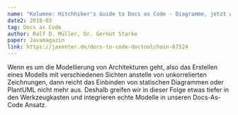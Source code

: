 ```yaml
---
name: "Kolumne: Hitchhiker's Guide to Docs as Code - Diagramme, jetzt wird modelliert"
date2: 2018-03
tag: Docs as Code
author: Ralf D. Müller, Dr. Gernot Starke
paper: Javamagazin
link: https://jaxenter.de/docs-to-code-doctoolchain-67524
---
```

Wenn es um die Modellierung von Architekturen geht, also das Erstellen eines
Modells mit verschiedenen Sichten anstelle von unkorrelierten Zeichnungen,
dann reicht das Einbinden von statischen Diagrammen oder PlantUML nicht mehr aus.
Deshalb greifen wir in dieser Folge etwas tiefer in den Werkzeugkasten und
integrieren echte Modelle in unseren Docs-As-Code Ansatz.